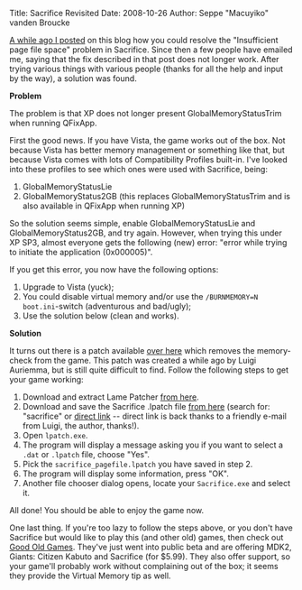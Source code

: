 Title: Sacrifice Revisited
Date: 2008-10-26
Author: Seppe "Macuyiko" vanden Broucke

[A while ago I posted](|filename|/2006/2006_07_sacrifice-ram-problem-or-fixing-old.md) on this blog how you could resolve the "Insufficient page file space" problem in Sacrifice. Since then a few people have emailed me, saying that the fix described in that post does not longer work. After trying various things with various people (thanks for all the help and input by the way), a solution was found.

**Problem**

The problem is that XP does not longer present GlobalMemoryStatusTrim when running QFixApp.

First the good news. If you have Vista, the game works out of the box. Not because Vista has better memory management or something like that, but because Vista comes with lots of Compatibility Profiles built-in. I've looked into these profiles to see which ones were used with Sacrifice, being:

1. GlobalMemoryStatusLie
2. GlobalMemoryStatus2GB (this replaces GlobalMemoryStatusTrim and is also available in QFixApp when running XP)

So the solution seems simple, enable GlobalMemoryStatusLie and GlobalMemoryStatus2GB, and try again. However, when trying this under XP SP3, almost everyone gets the following (new) error: "error while trying to initiate the application (0x000005)".

If you get this error, you now have the following options:

1. Upgrade to Vista (yuck);
2. You could disable virtual memory and/or use the `/BURNMEMORY=N` `boot.ini`-switch (adventurous and bad/ugly);
3. Use the solution below (clean and works).

**Solution**

It turns out there is a patch available [over here](http://aluigi.altervista.org/patches.htm) which removes the memory-check from the game. This patch was created a while ago by Luigi Auriemma, but is still quite difficult to find. Follow the following steps to get your game working:

1. Download and extract Lame Patcher [from here](http://aluigi.altervista.org/mytoolz.htm#lpatch).
2. Download and save the Sacrifice .lpatch file [from here](http://aluigi.org/patches.htm) (search for: "sacrifice" or [direct link](http://aluigi.org/patches/sacrifice_pagefile.lpatch) -- direct link is back thanks to a friendly e-mail from Luigi, the author, thanks!).
3. Open `lpatch.exe`.
4. The program will display a message asking you if you want to select a `.dat` or `.lpatch` file, choose "Yes".
5. Pick the `sacrifice_pagefile.lpatch` you have saved in step 2.
6. The program will display some information, press "OK".
7. Another file chooser dialog opens, locate your `Sacrifice.exe` and select it.

All done! You should be able to enjoy the game now.

One last thing. If you're too lazy to follow the steps above, or you don't have Sacrifice but would like to play this (and other old) games, then check out [Good Old Games](http://www.gog.com/en/frontpage/). They've just went into public beta and are offering MDK2, Giants: Citizen Kabuto and Sacrifice (for $5.99). They also offer support, so your game'll probably work without complaining out of the box; it seems they provide the Virtual Memory tip as well.
